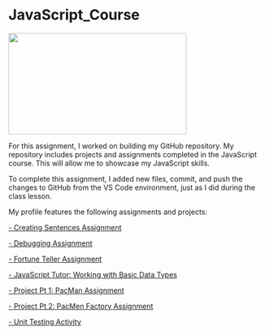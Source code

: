 <h1>JavaScript_Course</h1>
<img src="https://user-images.githubusercontent.com/77303061/185208454-fd7a2bdb-3ac6-45f2-8b71-1ede90c6171f.png" width="350px" height="200px"/>

<p>For this assignment, I worked on building my GitHub repository. My repository includes projects and assignments completed in the JavaScript course. 
This will allow me to showcase my JavaScript skills.</p> 

<p>To complete this assignment, I added new files, commit, and push the changes to GitHub from the VS Code environment, just as I did during the class lesson.</p>  

<p>My profile features the following assignments and projects:</p> 

<a href="https://github.com/etrancho/JavaScript_Course/tree/main/Creating_Sentences_Assignment">- Creating Sentences Assignment</a>

<a href="https://github.com/etrancho/JavaScript_Course/tree/main/Debugging_Assignment">- Debugging Assignment</a>

<a href="https://github.com/etrancho/JavaScript_Course/tree/main/Fortune_Teller_Assignment">- Fortune Teller Assignment</a>

<a href="https://github.com/etrancho/JavaScript_Course/tree/main/Working_with_Basic_Data_Types">- JavaScript Tutor: Working with Basic Data Types</a>

<a href="https://github.com/etrancho/JavaScript_Course/tree/main/PacMan_Assignment">- Project Pt 1: PacMan Assignment</a>

<a href="https://github.com/etrancho/JavaScript_Course/tree/main/PacMan_Factory_Assignment">- Project Pt 2: PacMen Factory Assignment</a>

<a href="https://github.com/etrancho/JavaScript_Course/tree/main/Unit_Testing_Activity">- Unit Testing Activity</a>
